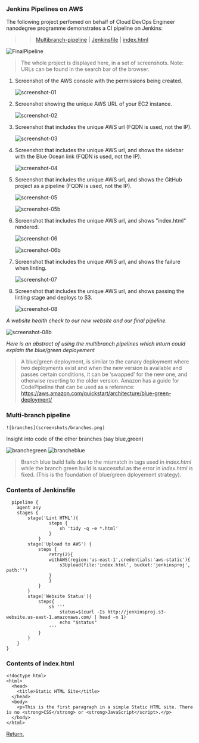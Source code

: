### Jenkins Pipelines on AWS 

The following project perfomed on behalf of Cloud DevOps Engineer nanodegree programme demonstrates a CI pipeline on Jenkins:
    
>> [Multibranch-pipeline](#multi-branch-pipeline) | [Jenkinsfile](#contents-of-jenkinsfile)  | [index.html](#contents-of-indexhtml)

![FinalPipeline](screenshots/FinalPipeline.png)


> The whole project is displayed here, in a set of screenshots.
> Note: URLs can be found in the search bar of the browser.

1. Screenshot of the AWS console with the permissions being created.
   
   ![screenshot-01](screenshots/screenshot-01.png)

2. Screenshot showing the unique AWS URL of your EC2 instance.

    ![screenshot-02](screenshots/screenshot-02.png)


3. Screenshot that includes the unique AWS url (FQDN is used, not the IP).

    ![screenshot-03](screenshots/screenshot-03.png)


4. Screenshot that includes the unique AWS url, and shows the sidebar with the Blue Ocean link (FQDN is used, not the IP).
   
   ![screenshot-04](screenshots/screenshot-04.png)


5. Screenshot that includes the unique AWS url, and shows the GitHub project as a pipeline (FQDN is used, not the IP).
   
   ![screenshot-05](screenshots/screenshot-05.png)
   
   ![screenshot-05b](screenshots/screenshot-05b.png)

6. Screenshot that includes the unique AWS url, and shows "index.html" rendered.

    ![screenshot-06](screenshots/screenshot-06.png)

    ![screenshot-06b](screenshots/screenshot-06b.png)


7. Screenshot that includes the unique AWS url, and shows the failure when linting.

    ![screenshot-07](screenshots/screenshot-07.png)

8. Screenshot that includes the unique AWS url, and shows passing the linting stage and deploys to S3.

    ![screenshot-08](screenshots/screenshot-08.png)

_A website health check to our new website and our final pipeline._

![screenshot-08b](screenshots/screenshot-08b.png)

_Here is an abstract of using the multibranch pipelines which inturn could explain the blue/green deployement_

> A blue/green deployment, is similar to the canary deployment where two deployments exist and when the new version is available and passes certain conditions, it can be ‘swapped’ for the new one, and otherwise reverting to the older version. Amazon has a guide for CodePipeline that can be used as a reference: https://aws.amazon.com/quickstart/architecture/blue-green-deployment/

### Multi-branch pipeline

    ![branches](screenshots/branches.png)

Insight into code of the other branches (say blue,green)

![branchegreen](screenshots/greenbranch.png)
![brancheblue](screenshots/bluebranch.png)

> Branch blue build fails due to the mismatch in tags used in _index.html_ while the branch green build is successful as the error in _index.html_ is fixed. (This is the foundation of blue/green dployement strategy).

### Contents of Jenkinsfile
  
```
  pipeline {
    agent any
    stages {
        stage('Lint HTML'){
                steps {
                    sh 'tidy -q -e *.html'
                }
            }
        stage('Upload to AWS') {
            steps {
                retry(2){
                withAWS(region:'us-east-1',credentials:'aws-static'){
                    s3Upload(file:'index.html', bucket:'jenkinsproj', path:'')
                }
                }
            }
        }
        stage('Website Status'){
            steps{
                sh '''
                    status=$(curl -Is http://jenkinsproj.s3-website.us-east-1.amazonaws.com/ | head -n 1)
                    echo "$status"
                '''
            }
        }
    }
}
```
### Contents of index.html

```
<!doctype html>
<html>
  <head>
    <title>Static HTML Site</title>
  </head>
  <body>
    <p>This is the first paragraph in a simple Static HTML site. There is no <strong>CSS</strong> or <strong>JavaScript</script>.</p>
  </body>
</html>

```

[Return.](#jenkins-pipelines-on-aws)
